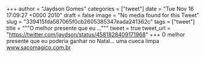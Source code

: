 
+++
author = "Jaydson Gomes"
categories = ["tweet"]
date = "Tue Nov 16 17:09:27 +0000 2010"
draft = false
image = "No media found for this Tweet"
slug = "339415fda587065f0cb2605385347eada241362c"
tags = ["tweet"]
title = """O melhor presente que eu ..."""
tweet = true
tweet_url = "https://twitter.com/jaydson/status/4581828409171968"
+++
O melhor presente que eu poderia ganhar no Natal... uma cueca limpa www.sacomagico.com.br
